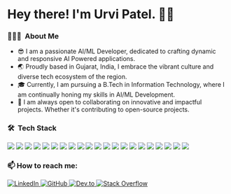 # Hey there! I'm Urvi Patel. 👋🏻

<!-- ## :technologist: I'm Urvi Patel. -->
<h3> 👨🏻‍💻 &nbsp;About Me </h3>

* 😎 I am a passionate AI/ML Developer, dedicated to crafting dynamic and responsive AI Powered applications.
* 🌏 Proudly based in Gujarat, India, I embrace the vibrant culture and diverse tech ecosystem of the region.
* 🎓 Currently, I am pursuing a B.Tech in Information Technology, where I am continually honing my skills in AI/ML Development.
* 🤝 I am always open to collaborating on innovative and impactful projects. Whether it's contributing to open-source projects.


<h3> 🛠 &nbsp;Tech Stack</h3>


<!--
![My Skills](https://skillicons.dev/icons?i=html,css,js,bootstrap,tailwind,ts,react,nodejs,express,mongodb,mysql,npm,yarn,postman,vscode,notion,figma,xd,androidstudio,vercel,vite)
-->
<img src="https://img.shields.io/badge/html5-%23E34F26.svg?&style=for-the-badge&logo=html5&logoColor=white"/> <img src="https://img.shields.io/badge/css3-%231572B6.svg?&style=for-the-badge&logo=css3&logoColor=white"/> <img src="https://img.shields.io/badge/javascript-%23323330.svg?&style=for-the-badge&logo=javascript&logoColor=%23F7DF1E"/> <img src="https://img.shields.io/badge/bootstrap-%23563D7C.svg?&style=for-the-badge&logo=bootstrap&logoColor=white"/> <img src="https://img.shields.io/badge/tailwind-%2338B2AC.svg?&style=for-the-badge&logo=tailwind-css&logoColor=white"/> <img src="https://img.shields.io/badge/typescript-%232F73A5.svg?&style=for-the-badge&logo=typescript&logoColor=white"/> <img src="https://img.shields.io/badge/react-%2320232a.svg?&style=for-the-badge&logo=react&logoColor=%2361DAFB"/> <img src="https://img.shields.io/badge/node.js-%2343853D.svg?&style=for-the-badge&logo=node.js&logoColor=white"/> <img src="https://img.shields.io/badge/express-%23404D59.svg?&style=for-the-badge&logo=express&logoColor=white"/> <img src="https://img.shields.io/badge/mongodb-%234ea94b.svg?&style=for-the-badge&logo=mongodb&logoColor=white"/> <img src="https://img.shields.io/badge/mysql-%2300f.svg?&style=for-the-badge&logo=mysql&logoColor=white"/> <img src="https://img.shields.io/badge/npm-%230E9F4F.svg?&style=for-the-badge&logo=npm&logoColor=white"/> <img src="https://img.shields.io/badge/yarn-%232C8EBB.svg?&style=for-the-badge&logo=yarn&logoColor=white"/> <img src="https://img.shields.io/badge/postman-%23FF6C37.svg?&style=for-the-badge&logo=postman&logoColor=white"/> <img src="https://img.shields.io/badge/vscode-%23007ACC.svg?&style=for-the-badge&logo=visual-studio-code&logoColor=white"/> <img src="https://img.shields.io/badge/notion-%23000000.svg?&style=for-the-badge&logo=notion&logoColor=white"/> <img src="https://img.shields.io/badge/figma-%23F24E1E.svg?&style=for-the-badge&logo=figma&logoColor=white"/> <img src="https://img.shields.io/badge/adobe%20xd-%23FF26BE.svg?&style=for-the-badge&logo=adobe%20xd&logoColor=white"/> <img src="https://img.shields.io/badge/android%20studio-%2300A896.svg?&style=for-the-badge&logo=android-studio&logoColor=white"/> <img src="https://img.shields.io/badge/vercel-%23000000.svg?&style=for-the-badge&logo=vercel&logoColor=white"/> <img src="https://img.shields.io/badge/vite-%237C3AED.svg?&style=for-the-badge&logo=vite&logoColor=white"/>


<h3> 📫 How to reach me: </h3>
<!--
[![Contact with me](https://skillicons.dev/icons?i=linkedin)](https://www.linkedin.com/in/samarth-dadhaniya) 
[![Contact with me](https://skillicons.dev/icons?i=github)](https://github.com/samarthdadhaniya) 
[![Contact with me](https://skillicons.dev/icons?i=instagram)](https://instagram.com/samarth_14_1_?igshid=ZDdkNTZiNTM=)
[![Contact with me](https://skillicons.dev/icons?i=twitter)](https://twitter.com/SAMARTH_14_1)
[![Contact with me](https://skillicons.dev/icons?i=devto)](https://dev.to/samarth14)
[![Contact with me](https://skillicons.dev/icons?i=stackoverflow)](https://stackoverflow.com/)
-->

<p align="left">
  <a href="https://www.linkedin.com/in/" target="_blank">
    <img src="https://img.shields.io/badge/linkedin-%230A66C2.svg?&style=for-the-badge&logo=linkedin&logoColor=white" alt="LinkedIn"/>
  </a>
  <a href="https://github.com/urvi777/" target="_blank">
    <img src="https://img.shields.io/badge/github-%23121011.svg?&style=for-the-badge&logo=github&logoColor=white" alt="GitHub"/>
  </a>
  <a href="https://dev.to/" target="_blank">
    <img src="https://img.shields.io/badge/dev.to-%230A0F24.svg?&style=for-the-badge&logo=dev.to&logoColor=white" alt="Dev.to"/>
  </a>
  <a href="https://stackoverflow.com/" target="_blank">
    <img src="https://img.shields.io/badge/stackoverflow-%23FE7A16.svg?&style=for-the-badge&logo=stackoverflow&logoColor=white" alt="Stack Overflow"/>
  </a>
</p>

<!--
**samarthdadhaniya/samarthdadhaniya** is a ✨ _special_ ✨ repository because its `README.md` (this file) appears on your GitHub profile.

Here are some ideas to get you started:

- 🔭 I’m currently working on ...
- 🌱 I’m currently learning ...
- 👯 I’m looking to collaborate on ...
- 🤔 I’m looking for help with ...
- 💬 Ask me about ...
- 📫 How to reach me: ...
- 😄 Pronouns: ...
- ⚡ Fun fact: ...
-->
